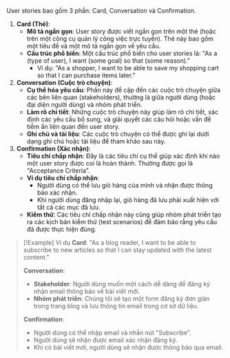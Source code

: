 User stories bao gồm 3 phần: Card, Conversation và Confirmation. 
1. **Card (Thẻ)**:
   - **Mô tả ngắn gọn**: User story được viết ngắn gọn trên một thẻ (hoặc trên một công cụ quản lý công việc trực tuyến). Thẻ này bao gồm một tiêu đề và một mô tả ngắn gọn về yêu cầu.
   - **Cấu trúc phổ biến**: Một cấu trúc phổ biến cho user stories là: "As a (type of user), I want (some goal) so that (some reason)."
     - Ví dụ: "As a shopper, I want to be able to save my shopping cart so that I can purchase items later."
2. **Conversation (Cuộc trò chuyện)**:
   - **Cụ thể hóa yêu cầu**: Phần này đề cập đến các cuộc trò chuyện giữa các bên liên quan (stakeholders), thường là giữa người dùng (hoặc đại diện người dùng) và nhóm phát triển.
   - **Làm rõ chi tiết**: Những cuộc trò chuyện này giúp làm rõ chi tiết, xác định các yêu cầu bổ sung, và giải quyết các câu hỏi hoặc vấn đề tiềm ẩn liên quan đến user story.
   - **Ghi chú và tài liệu**: Các cuộc trò chuyện có thể được ghi lại dưới dạng ghi chú hoặc tài liệu để tham khảo sau này.
3. **Confirmation (Xác nhận)**:
   - **Tiêu chí chấp nhận**: Đây là các tiêu chí cụ thể giúp xác định khi nào một user story được coi là hoàn thành. Thường được gọi là "Acceptance Criteria".
   - **Ví dụ tiêu chí chấp nhận**:
     - Người dùng có thể lưu giỏ hàng của mình và nhận được thông báo xác nhận.
     - Khi người dùng đăng nhập lại, giỏ hàng đã lưu phải xuất hiện với tất cả các mục đã lưu.
   - **Kiểm thử**: Các tiêu chí chấp nhận này cũng giúp nhóm phát triển tạo ra các kịch bản kiểm thử (test scenarios) để đảm bảo rằng yêu cầu đã được thực hiện đúng.

> [!Example] Ví dụ
> **Card**: "As a blog reader, I want to be able to subscribe to new articles so that I can stay updated with the latest content."
> 
> **Conversation**: 
> - **Stakeholder**: Người dùng muốn một cách dễ dàng để đăng ký nhận email thông báo về bài viết mới.
> - **Nhóm phát triển**: Chúng tôi sẽ tạo một form đăng ký đơn giản trong trang blog và lưu thông tin email trong cơ sở dữ liệu.
> 
> **Confirmation**: 
> - Người dùng có thể nhập email và nhấn nút "Subscribe".
> - Người dùng sẽ nhận được email xác nhận đăng ký.
> - Khi có bài viết mới, người dùng sẽ nhận được thông báo qua email.
